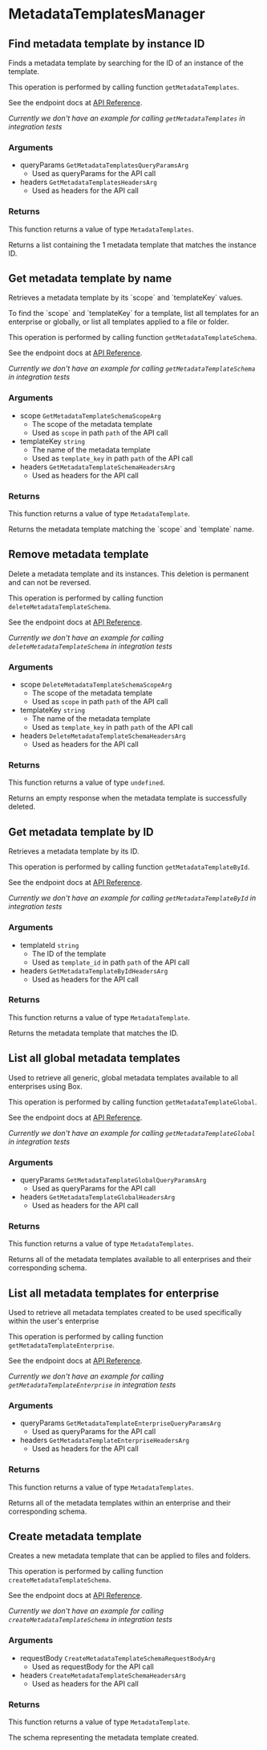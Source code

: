 # MetadataTemplatesManager

## Find metadata template by instance ID

Finds a metadata template by searching for the ID of an instance of the
template.

This operation is performed by calling function `getMetadataTemplates`.

See the endpoint docs at
[API Reference](https://developer.box.com/reference/get-metadata-templates/).

*Currently we don't have an example for calling `getMetadataTemplates` in integration tests*

### Arguments

- queryParams `GetMetadataTemplatesQueryParamsArg`
  - Used as queryParams for the API call
- headers `GetMetadataTemplatesHeadersArg`
  - Used as headers for the API call


### Returns

This function returns a value of type `MetadataTemplates`.

Returns a list containing the 1 metadata template that matches the
instance ID.


## Get metadata template by name

Retrieves a metadata template by its &#x60;scope&#x60; and &#x60;templateKey&#x60; values.

To find the &#x60;scope&#x60; and &#x60;templateKey&#x60; for a template, list all templates for
an enterprise or globally, or list all templates applied to a file or folder.

This operation is performed by calling function `getMetadataTemplateSchema`.

See the endpoint docs at
[API Reference](https://developer.box.com/reference/get-metadata-templates-id-id-schema/).

*Currently we don't have an example for calling `getMetadataTemplateSchema` in integration tests*

### Arguments

- scope `GetMetadataTemplateSchemaScopeArg`
  - The scope of the metadata template
  - Used as `scope` in path `path` of the API call
- templateKey `string`
  - The name of the metadata template
  - Used as `template_key` in path `path` of the API call
- headers `GetMetadataTemplateSchemaHeadersArg`
  - Used as headers for the API call


### Returns

This function returns a value of type `MetadataTemplate`.

Returns the metadata template matching the &#x60;scope&#x60;
and &#x60;template&#x60; name.


## Remove metadata template

Delete a metadata template and its instances.
This deletion is permanent and can not be reversed.

This operation is performed by calling function `deleteMetadataTemplateSchema`.

See the endpoint docs at
[API Reference](https://developer.box.com/reference/delete-metadata-templates-id-id-schema/).

*Currently we don't have an example for calling `deleteMetadataTemplateSchema` in integration tests*

### Arguments

- scope `DeleteMetadataTemplateSchemaScopeArg`
  - The scope of the metadata template
  - Used as `scope` in path `path` of the API call
- templateKey `string`
  - The name of the metadata template
  - Used as `template_key` in path `path` of the API call
- headers `DeleteMetadataTemplateSchemaHeadersArg`
  - Used as headers for the API call


### Returns

This function returns a value of type `undefined`.

Returns an empty response when the metadata
template is successfully deleted.


## Get metadata template by ID

Retrieves a metadata template by its ID.

This operation is performed by calling function `getMetadataTemplateById`.

See the endpoint docs at
[API Reference](https://developer.box.com/reference/get-metadata-templates-id/).

*Currently we don't have an example for calling `getMetadataTemplateById` in integration tests*

### Arguments

- templateId `string`
  - The ID of the template
  - Used as `template_id` in path `path` of the API call
- headers `GetMetadataTemplateByIdHeadersArg`
  - Used as headers for the API call


### Returns

This function returns a value of type `MetadataTemplate`.

Returns the metadata template that matches the ID.


## List all global metadata templates

Used to retrieve all generic, global metadata templates available to all
enterprises using Box.

This operation is performed by calling function `getMetadataTemplateGlobal`.

See the endpoint docs at
[API Reference](https://developer.box.com/reference/get-metadata-templates-global/).

*Currently we don't have an example for calling `getMetadataTemplateGlobal` in integration tests*

### Arguments

- queryParams `GetMetadataTemplateGlobalQueryParamsArg`
  - Used as queryParams for the API call
- headers `GetMetadataTemplateGlobalHeadersArg`
  - Used as headers for the API call


### Returns

This function returns a value of type `MetadataTemplates`.

Returns all of the metadata templates available to all enterprises
and their corresponding schema.


## List all metadata templates for enterprise

Used to retrieve all metadata templates created to be used specifically within
the user&#x27;s enterprise

This operation is performed by calling function `getMetadataTemplateEnterprise`.

See the endpoint docs at
[API Reference](https://developer.box.com/reference/get-metadata-templates-enterprise/).

*Currently we don't have an example for calling `getMetadataTemplateEnterprise` in integration tests*

### Arguments

- queryParams `GetMetadataTemplateEnterpriseQueryParamsArg`
  - Used as queryParams for the API call
- headers `GetMetadataTemplateEnterpriseHeadersArg`
  - Used as headers for the API call


### Returns

This function returns a value of type `MetadataTemplates`.

Returns all of the metadata templates within an enterprise
and their corresponding schema.


## Create metadata template

Creates a new metadata template that can be applied to
files and folders.

This operation is performed by calling function `createMetadataTemplateSchema`.

See the endpoint docs at
[API Reference](https://developer.box.com/reference/post-metadata-templates-schema/).

*Currently we don't have an example for calling `createMetadataTemplateSchema` in integration tests*

### Arguments

- requestBody `CreateMetadataTemplateSchemaRequestBodyArg`
  - Used as requestBody for the API call
- headers `CreateMetadataTemplateSchemaHeadersArg`
  - Used as headers for the API call


### Returns

This function returns a value of type `MetadataTemplate`.

The schema representing the metadata template created.


